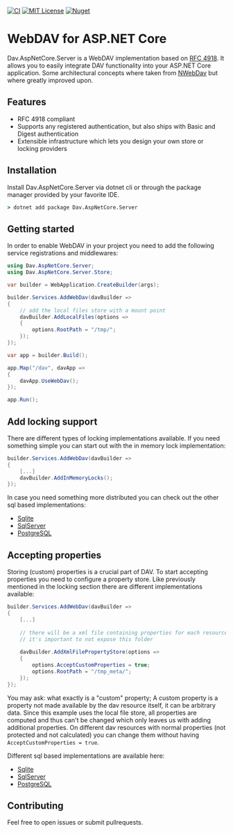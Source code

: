 [![CI](https://github.com/ThuCommix/Dav.AspNetCore.Server/actions/workflows/ci.yml/badge.svg?branch=main)](https://github.com/ThuCommix/Dav.AspNetCore.Server/actions/workflows/ci.yml)
[![MIT License](https://img.shields.io/static/v1?label=License&message=MIT&color=success)](https://github.com/ThuCommix/Dav.AspNetCore.Server/blob/main/LICENSE)
[![Nuget](https://img.shields.io/nuget/v/Dav.AspNetCore.Server)](https://www.nuget.org/packages/Dav.AspNetCore.Server/)

# WebDAV for ASP.NET Core

Dav.AspNetCore.Server is a WebDAV implementation based on <a href="http://www.webdav.org/specs/rfc4918.html">RFC 4918</a>.
It allows you to easily integrate DAV functionality into your ASP.NET Core application. Some architectural concepts where taken from <a href="https://github.com/ramondeklein/nwebdav">NWebDav</a> but where greatly improved upon.

## Features
- RFC 4918 compliant
- Supports any registered authentication, but also ships with Basic and Digest authentication
- Extensible infrastructure which lets you design your own store or locking providers

## Installation

Install Dav.AspNetCore.Server via dotnet cli or through the package manager provided by your favorite IDE.

```cmd
> dotnet add package Dav.AspNetCore.Server
```
## Getting started

In order to enable WebDAV in your project you need to add the following service registrations and middlewares:

```csharp
using Dav.AspNetCore.Server;
using Dav.AspNetCore.Server.Store;

var builder = WebApplication.CreateBuilder(args);

builder.Services.AddWebDav(davBuilder =>
{
    // add the local files store with a mount point
    davBuilder.AddLocalFiles(options =>
    {
        options.RootPath = "/tmp/";
    });
});

var app = builder.Build();

app.Map("/dav", davApp =>
{
    davApp.UseWebDav();
});

app.Run();
```

## Add locking support

There are different types of locking implementations available. 
If you need something simple you can start out with the in memory lock implementation:

```csharp
builder.Services.AddWebDav(davBuilder =>
{
    [...]
    davBuilder.AddInMemoryLocks();
});
```

In case you need something more distributed you can check out the other sql based implementations:
- [Sqlite](src/Dav.AspNetCore.Server.Extensions.Sqlite/README.md)
- [SqlServer](src/Dav.AspNetCore.Server.Extensions.SqlServer/README.md)
- [PostgreSQL](src/Dav.AspNetCore.Server.Extensions.Npgsql/README.md)

## Accepting properties

Storing (custom) properties is a crucial part of DAV. To start accepting properties you need to configure
a property store. Like previously mentioned in the locking section there are different implementations available:

```csharp
builder.Services.AddWebDav(davBuilder =>
{
    [...]
    
    // there will be a xml file containing properties for each resource made available
    // it's important to not expose this folder
    
    davBuilder.AddXmlFilePropertyStore(options =>
    {
        options.AcceptCustomProperties = true;
        options.RootPath = "/tmp_meta/";
    });
});
```

You may ask: what exactly is a "custom" property; A custom property is a property not made available by the
dav resource itself, it can be arbitrary data. Since this example uses the local file store, all properties
are computed and thus can't be changed which only leaves us with adding additional properties. On different
dav resources with normal properties (not protected and not calculated) you can change them without having
`AcceptCustomProperties = true`.

Different sql based implementations are available here:
- [Sqlite](src/Dav.AspNetCore.Server.Extensions.Sqlite/README.md)
- [SqlServer](src/Dav.AspNetCore.Server.Extensions.SqlServer/README.md)
- [PostgreSQL](src/Dav.AspNetCore.Server.Extensions.Npgsql/README.md)

## Contributing
Feel free to open issues or submit pullrequests.